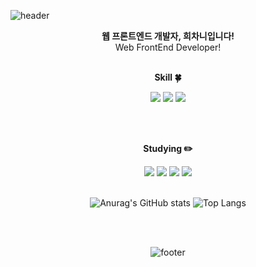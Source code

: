 <!--
**Kamuie99/Kamuie99** is a ✨ _special_ ✨ repository because its `README.md` (this file) appears on your GitHub profile.

Here are some ideas to get you started:

- 🔭 I’m currently working on ...
- 🌱 I’m currently learning ...
- 👯 I’m looking to collaborate on ...
- 🤔 I’m looking for help with ...
- 💬 Ask me about ...
- 📫 How to reach me: ...
- 😄 Pronouns: ...
- ⚡ Fun fact: ...
-->


<!-- 헤더 -->
![header](https://capsule-render.vercel.app/api?type=waving&&color=gradient&height=100&section=header&fontSize=90)


<div align=center>
<!--소개-->
 
<strong> 웹 프론트엔드 개발자, 희차니입니다! </strong> 
<br/>
Web FrontEnd Developer!
<br/><br/>
 
 
 <!--기술스택-->
  <strong> Skill :four_leaf_clover: </strong>

  <!--프론트-->
  <img src="https://img.shields.io/badge/JavaScript-F7DF1E?style=flat&logo=JavaScript&logoColor=white"/>
  <img src="https://img.shields.io/badge/React-61DAFB?style=flat&logo=React&logoColor=white"/>

   
  <!--백-->
   <img src="https://img.shields.io/badge/NodeJS-339933?style=flat&logo=Node.js&logoColor=white"/>
  <br/>
  <!--번들러 -->

  
<br/><br/>
  
 <!--공부중 -->
 
  <strong> Studying :pencil2: </strong> 
 
 <img src="https://img.shields.io/badge/Python-3766AB?style=flat-square&logo=Python&logoColor=white"/> 
 <img src="https://img.shields.io/badge/TypeScript-3178C6?style=flat&logo=TypeScript&logoColor=white"/>
 <img src="https://img.shields.io/badge/Redux-764ABC?style=flat&logo=Redux&logoColor=white"/>
 <img src="https://img.shields.io/badge/Next.js-000000?style=flat&logo=Next.js&logoColor=white"/>
  <!--백-->
  <br/>
 <!--언어 및 툴 --> <br/>
 



   ![Anurag's GitHub stats](https://github-readme-stats.vercel.app/api?username=Kamuie99&show_icons=true&theme=transparent)  ![Top Langs](https://github-readme-stats.vercel.app/api/top-langs/?username=Kamuie99&hide=jupyter%20notebook&langs_count=3)

   <br/>
   <br/>

   ![footer](https://capsule-render.vercel.app/api?type=waving&&color=gradient&height=100&section=footer&fontSize=90)

